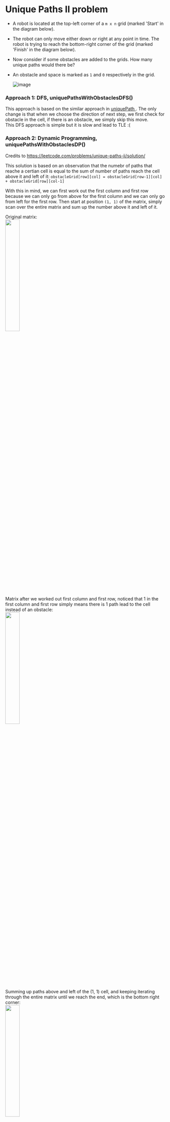 # Unique Paths II problem
* A robot is located at the top-left corner of a `m x n` grid (marked 'Start' in the diagram below).
* The robot can only move either down or right at any point in time. The robot is trying to reach the bottom-right corner of the grid (marked 'Finish' in the diagram below).
* Now consider if some obstacles are added to the grids. How many unique paths would there be?
* An obstacle and space is marked as `1` and `0` respectively in the grid.
  
  ![image](https://user-images.githubusercontent.com/25105806/129841820-e6eff4f4-4061-40cf-acfb-2d8cc8695141.png)   


### Approach 1: DFS, uniquePathsWithObstaclesDFS()
This approach is based on the similar approach in [uniquePath ](https://github.com/artisan1218/LeetCode-Solution/tree/main/uniquePaths). The only change is that when we choose the direction of next step, we first check for obstacle in the cell, if there is an obstacle, we simply skip this move.\
This DFS approach is simple but it is slow and lead to TLE :(

### Approach 2: Dynamic Programming, uniquePathsWithObstaclesDP()
Credits to https://leetcode.com/problems/unique-paths-ii/solution/

This solution is based on an observation that the numebr of paths that reache a certian cell is equal to the sum of number of paths reach the cell above it and left of it: 
`obstacleGrid[row][col] = obstacleGrid[row-1][col] + obstacleGrid[row][col-1]`

With this in mind, we can first work out the first column and first row because we can only go from above for the first column and we can only go from left for the first row. Then start at position `(1, 1)` of the matrix, simply scan over the entire matrix and sum up the number above it and left of it. 


Original matrix:\
<img src="https://user-images.githubusercontent.com/25105806/129842476-aa11dcba-f26b-4878-b733-481e01e351a5.png" width="30%" height="30%">

Matrix after we worked out first column and first row, noticed that 1 in the first column and first row simply means there is 1 path lead to the cell instead of an obstacle:\
<img src="https://user-images.githubusercontent.com/25105806/129842642-2caf2909-7a64-4fae-b70a-018b3828f8f4.png" width="30%" height="30%">

Summing up paths above and left of the (1, 1) cell, and keeping iterating through the entire matrix until we reach the end, which is the bottom right corner:\
<img src="https://user-images.githubusercontent.com/25105806/129842793-b5f838b3-3024-472e-86d0-c16e60243fa4.png" width="30%" height="30%">

Matrix after we've calculated all paths:\
<img src="https://user-images.githubusercontent.com/25105806/129842904-825d0432-97d0-4a23-9f0f-58d29d776040.png" width="30%" height="30%">


Time complexity is O(n) where `n` is the number of cells in the matrix:
![14f6ba783c6c62a7d27e2dcb74f2fc0](https://user-images.githubusercontent.com/25105806/129842408-48f6a52b-4c6f-4e16-bd92-e35800699a14.png)




